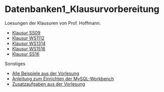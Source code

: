 # Datenbanken1_Klausurvorbereitung
Loesungen der Klausuren von Prof. Hoffmann.
- [Klausur SS09](https://github.com/derMacon/Datenbanken1_Klausurvorbereitung/blob/master/silas/Klausuren/Klausur_SS09/_klausurSS09.pdf)
- [Klausur WS1112](https://github.com/derMacon/Datenbanken1_Klausurvorbereitung/blob/master/silas/Klausuren/Klausur_WS1112/_klausurWS1112.pdf)
- [Klausur WS1314](https://github.com/derMacon/Datenbanken1_Klausurvorbereitung/blob/master/silas/Klausuren/Klausur_WS1314/_klausurWS1314.pdf)
- [Klausur WS1516](https://github.com/derMacon/Datenbanken1_Klausurvorbereitung/blob/master/silas/Klausuren/Klausur_WS1516/_klausurWS1516.pdf)
- [Klausur SS16](https://github.com/derMacon/Datenbanken1_Klausurvorbereitung/blob/master/silas/Klausuren/Klausur_SS16/_klausurSS16.pdf)

Sonstiges
- [Alle Beispiele aus der Vorlesung](https://github.com/derMacon/Datenbanken1_Klausurvorbereitung/blob/master/silas/Vorlesungsunterlagen/beispieleAusDerVL.sql)
- [Anleitung zum Einrichten der MySQL-Workbench](http://intern.fh-wedel.de/mitarbeiter/mpa/db/ws18/anleitungen-mysql/)
- [Zusatzaufgaben aus der Vorlesung](https://github.com/derMacon/Datenbanken1_Klausurvorbereitung/blob/master/silas/Vorlesungsunterlagen/zusatzaufgaben.sql)
